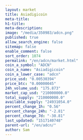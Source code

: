 ```yaml
---
layout: market
title: Asiadigicoin
meta-title: 
h1-title: 
meta-description: 
image: "/media/350983/adcn.png"
published: true
allow_search_engine: false
sitemap: false
enable_comment: false
sort_order: 1074
permalink: "/en/adcn/market.html"
coin_a_symbol: "ADCN"
coin_a_name: "Asiadigicoin"
coin_a_lower_case: "adcn"
price_usd: "0.00530394"
price_btc: "0.00000045"
24h_volume_usd: "175.873"
market_cap_usd: "210000000.0"
total_supply: "210000000.0"
available_supply: "24931054.0"
percent_change_1h: "0.56"
percent_change_24h: "-2.81"
percent_change_7d: "-30.81"
last_updated: "1517140748"
parent-url: "/en/adcn/"
author: Sam
---
```


